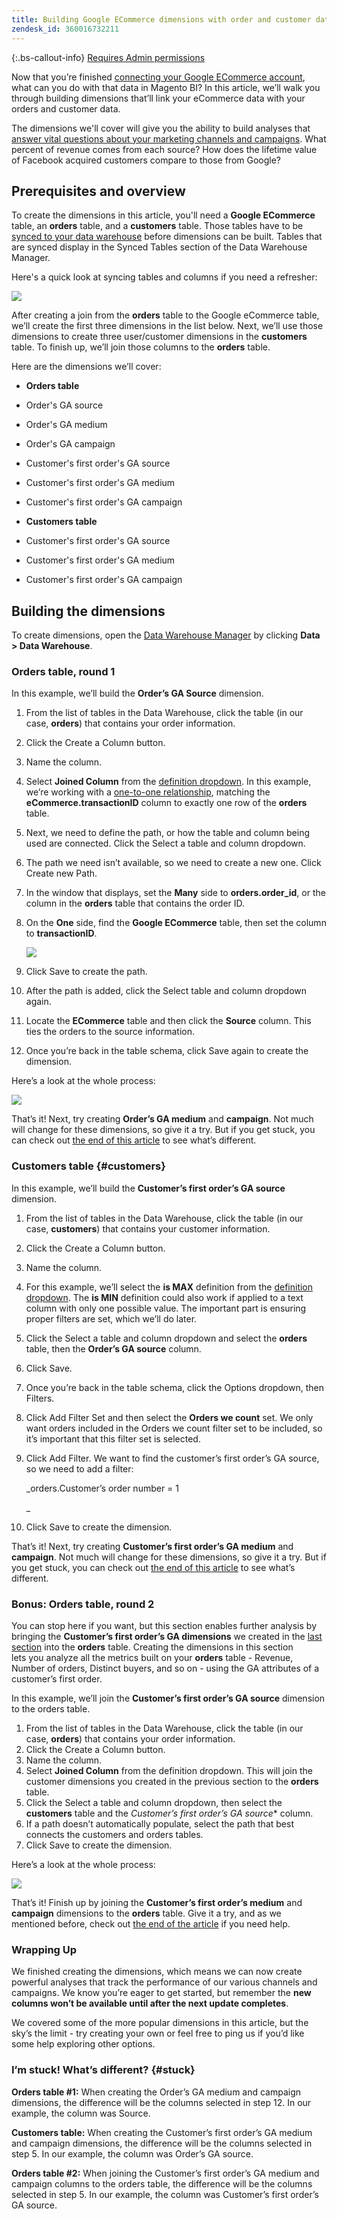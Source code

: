 ```yaml
---
title: Building Google ECommerce dimensions with order and customer data
zendesk_id: 360016732211
---
```


{:.bs-callout-info}
[Requires Admin permissions](../administrator/user-management/user-management.md)

Now that you’re finished [connecting your Google ECommerce account](../data-analyst/importing-data/integrations/google-ecommerce.md), what can you do with that data in Magento BI? In this article, we’ll walk you through building dimensions that’ll link your eCommerce data with your orders and customer data.

The dimensions we'll cover will give you the ability to build analyses that [answer vital questions about your marketing channels and campaigns](../data-analyst/analysis/most-value-source-channel.md). What percent of revenue comes from each source? How does the lifetime value of Facebook acquired customers compare to those from Google?

## Prerequisites and overview

To create the dimensions in this article, you'll need a **Google ECommerce** table, an **orders** table, and a **customers** table. Those tables have to be [synced to your data warehouse](../data-analyst/data-warehouse-mgr/tour-dwm.md) before dimensions can be built. Tables that are synced display in the Synced Tables section of the Data Warehouse Manager.

Here's a quick look at syncing tables and columns if you need a refresher:

![](../assets/Syncing_New_Columns.gif)

After creating a join from the **orders** table to the Google eCommerce table, we’ll create the first three dimensions in the list below. Next, we’ll use those dimensions to create three user/customer dimensions in the **customers** table. To finish up, we’ll join those columns to the **orders** table.

Here are the dimensions we’ll cover:

* **Orders table**

* Order's GA source
* Order's GA medium
* Order's GA campaign
* Customer's first order's GA source
* Customer's first order's GA medium
* Customer's first order's GA campaign

* **Customers table**

* Customer's first order's GA source
* Customer's first order's GA medium
* Customer's first order's GA campaign

## Building the dimensions

To create dimensions, open the [Data Warehouse Manager](../data-analyst/data-warehouse-mgr/tour-dwm.md) by clicking **Data > Data Warehouse**.

### Orders table, round 1

In this example, we’ll build the **Order’s GA Source** dimension.

1. From the list of tables in the Data Warehouse, click the table (in our case, **orders**) that contains your order information.
1. Click the Create a Column button.
1. Name the column.
1. Select **Joined Column** from the [definition dropdown](../data-analyst/data-warehouse-mgr/calc-column-types.md). In this example, we’re working with a [one-to-one relationship](../data-analyst/data-warehouse-mgr/table-relationships.md), matching the **eCommerce.transactionID** column to exactly one row of the **orders** table.
1. Next, we need to define the path, or how the table and column being used are connected. Click the Select a table and column dropdown.
1. The path we need isn’t available, so we need to create a new one. Click Create new Path.
1. In the window that displays, set the **Many** side to **orders.order\_id**, or the column in the **orders** table that contains the order ID.
1. On the **One** side, find the **Google ECommerce** table, then set the column to **transactionID**.

    ![](../assets/Screen_Shot_2015-11-12_at_5.05.57_PM.png)

1. Click Save to create the path.
1. After the path is added, click the Select table and column dropdown again.
1. Locate the **ECommerce** table and then click the **Source** column. This ties the orders to the source information.
1. Once you’re back in the table schema, click Save again to create the dimension.

Here’s a look at the whole process:

![](../assets/help_center.gif)

That’s it! Next, try creating **Order’s GA medium** and **campaign**. Not much will change for these dimensions, so give it a try. But if you get stuck, you can check out [the end of this article](../#stuck) to see what’s different.

### Customers table {#customers}

In this example, we’ll build the **Customer’s first order’s GA source** dimension.

1. From the list of tables in the Data Warehouse, click the table (in our case, **customers**) that contains your customer information.
1. Click the Create a Column button.
1. Name the column.
1. For this example, we’ll select the **is MAX** definition from the [definition dropdown](../data-analyst/data-warehouse-mgr/calc-column-types.md). The **is MIN** definition could also work if applied to a text column with only one possible value. The important part is ensuring proper filters are set, which we’ll do later.
1. Click the Select a table and column dropdown and select the **orders** table, then the **Order’s GA source** column.
1. Click Save.
1. Once you’re back in the table schema, click the Options dropdown, then Filters.
1. Click Add Filter Set and then select the **Orders we count** set. We only want orders included in the Orders we count filter set to be included, so it’s important that this filter set is selected.
1. Click Add Filter. We want to find the customer’s first order’s GA source, so we need to add a filter:

    _orders.Customer’s order number = 1

    _
1. Click Save to create the dimension.

That’s it! Next, try creating **Customer’s first order’s GA medium** and **campaign**. Not much will change for these dimensions, so give it a try. But if you get stuck, you can check out [the end of this article](../#stuck) to see what’s different.

### Bonus: Orders table, round 2

You can stop here if you want, but this section enables further analysis by bringing the **Customer’s first order’s GA dimensions** we created in the [last section](../#customers) into the **orders** table. Creating the dimensions in this section lets you analyze all the metrics built on your **orders** table - Revenue, Number of orders, Distinct buyers, and so on - using the GA attributes of a customer’s first order.

In this example, we’ll join the **Customer’s first order’s GA source** dimension to the orders table.

1. From the list of tables in the Data Warehouse, click the table (in our case, **orders**) that contains your order information.
1. Click the Create a Column button.
1. Name the column.
1. Select **Joined Column** from the definition dropdown. This will join the customer dimensions you created in the previous section to the **orders** table.
1. Click the Select a table and column dropdown, then select the **customers** table and the *Customer’s first order’s GA source** column.
1. If a path doesn’t automatically populate, select the path that best connects the customers and orders tables.
1. Click Save to create the dimension.

Here’s a look at the whole process:

![](../assets/help_center2.gif)

That’s it! Finish up by joining the **Customer’s first order’s medium** and **campaign** dimensions to the **orders** table. Give it a try, and as we mentioned before, check out [the end of the article](../#stuck) if you need help.

### Wrapping Up

We finished creating the dimensions, which means we can now create powerful analyses that track the performance of our various channels and campaigns. We know you’re eager to get started, but remember the **new columns won’t be available until after the next update completes**.

We covered some of the more popular dimensions in this article, but the sky’s the limit - try creating your own or feel free to ping us if you’d like some help exploring other options. 

### I’m stuck! What’s different? {#stuck}

**Orders table #1:** When creating the Order’s GA medium and campaign dimensions, the difference will be the columns selected in step 12. In our example, the column was Source.

**Customers table:** When creating the Customer’s first order’s GA medium and campaign dimensions, the difference will be the columns selected in step 5. In our example, the column was Order’s GA source.

**Orders table #2:** When joining the Customer’s first order’s GA medium and campaign columns to the orders table, the difference will be the columns selected in step 5. In our example, the column was Customer’s first order’s GA source.

